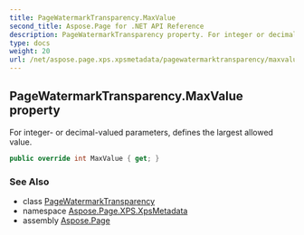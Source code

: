 ```yaml
---
title: PageWatermarkTransparency.MaxValue
second_title: Aspose.Page for .NET API Reference
description: PageWatermarkTransparency property. For integer or decimalvalued parameters defines the largest allowed value
type: docs
weight: 20
url: /net/aspose.page.xps.xpsmetadata/pagewatermarktransparency/maxvalue/
---
```

## PageWatermarkTransparency.MaxValue property

For integer- or decimal-valued parameters, defines the largest allowed value.

```csharp
public override int MaxValue { get; }
```

### See Also

* class [PageWatermarkTransparency](../)
* namespace [Aspose.Page.XPS.XpsMetadata](../../pagewatermarktransparency/)
* assembly [Aspose.Page](../../../)


